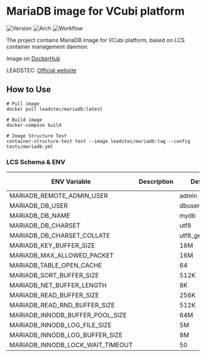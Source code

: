 # MariaDB image for VCubi platform

![Version](https://img.shields.io/badge/MariaDB-10.5.8-blue)
![Arch](https://img.shields.io/badge/Arch-amd64,_arm64-brightgreen)
![Workflow](https://github.com/leadstec/docker-mariadb/workflows/ci/badge.svg)

The project contains MariaDB image for VCubi platform, based on LCS container management daemon.

Image on [DockerHub](https://hub.docker.com/r/leadstec/mariadb)

LEADSTEC: [Official website](https://www.leadstec.com)

## How to Use
    # Pull image
    docker pull leadstec/mariadb:latest

    # Build image
    docker-compose build

    # Image Structure Test
    container-structure-test test --image leadstec/mariadb:tag --config tests/mariadb.yml


### LCS Schema & ENV

| ENV Variable              | Description               | Default | Accept Values |
|---------------------------|---------------------------|---------|---------------|
| MARIADB_REMOTE_ADMIN_USER |                           |  admin  |     |
| MARIADB_DB_USER           |                           |  dbuser |               |
| MARIADB_DB_NAME           |                           |   mydb  |               |
| MARIADB_DB_CHARSET        |                           |   utf8  |               |
| MARIADB_DB_CHARSET_COLLATE|                           | utf8_general_ci |       |
| MARIADB_KEY_BUFFER_SIZE   |                           |   16M   |               |
| MARIADB_MAX_ALLOWED_PACKET|                           |   16M   |     |
| MARIADB_TABLE_OPEN_CACHE  |                           |   64    |     |
| MARIADB_SORT_BUFFER_SIZE  |                           |   512K  |     |
| MARIADB_NET_BUFFER_LENGTH |                           |    8K   |     |
| MARIADB_READ_BUFFER_SIZE  |                           |   256K  |     |
| MARIADB_READ_RND_BUFFER_SIZE  |                       |   512K  |     |
| MARIADB_INNODB_BUFFER_POOL_SIZE   |                   |   64M   |     |
| MARIADB_INNODB_LOG_FILE_SIZE  |                       |   5M    |     |
| MARIADB_INNODB_LOG_BUFFER_SIZE|                       |   8M    |     |
| MARIADB_INNODB_LOCK_WAIT_TIMEOUT  |                   |   50    |     |

